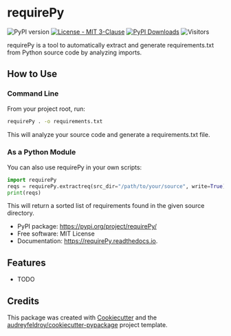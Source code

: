 # requirePy

![PyPI version](https://img.shields.io/pypi/v/requirePy.svg)
[![License - MIT 3-Clause](https://img.shields.io/pypi/l/sfsgl.svg)](https://github.com/hasanaliozkan-dev/sfsgl/blob/main/LICENSE)
[![PyPI Downloads](https://static.pepy.tech/badge/sfsgl?label=PyPI%20Downloads)](https://pepy.tech/projects/extractreqs)
![Visitors](https://visitor-badge.laobi.icu/badge?page_id=hasanaliozkan-dev/extractreqs)

requirePy is a tool to automatically extract and generate requirements.txt from Python source code by analyzing imports.

## How to Use

### Command Line

From your project root, run:

```bash
requirePy . -o requirements.txt
```

This will analyze your source code and generate a requirements.txt file.

### As a Python Module

You can also use requirePy in your own scripts:

```python
import requirePy
reqs = requirePy.extractreq(src_dir="/path/to/your/source", write=True)
print(reqs)
```

This will return a sorted list of requirements found in the given source directory.

* PyPI package: https://pypi.org/project/requirePy/
* Free software: MIT License
* Documentation: https://requirePy.readthedocs.io.

## Features

* TODO

## Credits

This package was created with [Cookiecutter](https://github.com/audreyfeldroy/cookiecutter) and the [audreyfeldroy/cookiecutter-pypackage](https://github.com/audreyfeldroy/cookiecutter-pypackage) project template.
